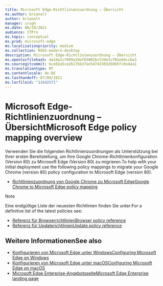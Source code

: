 ```yaml
---
title: Microsoft Edge-Richtlinienzuordnung – Übersicht
ms.author: brianalt
author: brianalt
manager: srugh
ms.date: 06/29/2021
audience: ITPro
ms.topic: conceptual
ms.prod: microsoft-edge
ms.localizationpriority: medium
ms.collection: M365-modern-desktop
description: Microsoft Edge-Richtlinienzuordnung – Übersicht
ms.openlocfilehash: da10a1cf099a39ef03002bc539e3cf01eb9ccba3
ms.sourcegitcommit: bce02a5ce2617bb37ee5d743365d50b5fc8e4aa1
ms.translationtype: MT
ms.contentlocale: de-DE
ms.lasthandoff: 07/09/2021
ms.locfileid: "11642571"
---
```

# <a name="microsoft-edge-policy-mapping-overview"></a><span data-ttu-id="1e0d3-103">Microsoft Edge-Richtlinienzuordnung – Übersicht</span><span class="sxs-lookup"><span data-stu-id="1e0d3-103">Microsoft Edge policy mapping overview</span></span>

<span data-ttu-id="1e0d3-104">Verwenden Sie die folgenden Richtlinienzuordnungen als Unterstützung bei Ihrer ersten Bereitstellung, um Ihre Google Chrome-Richtlinienkonfiguration (Version 80) zu Microsoft Edge (Version 80) zu migrieren.</span><span class="sxs-lookup"><span data-stu-id="1e0d3-104">To help with your initial deployment use the following policy mappings to migrate your Google Chrome (version 80) policy configuration to Microsoft Edge (version 80).</span></span>

- [<span data-ttu-id="1e0d3-105">Richtlinienzuordnung von Google Chrome zu Microsoft Edge</span><span class="sxs-lookup"><span data-stu-id="1e0d3-105">Google Chrome to Microsoft Edge policy mapping</span></span>](microsoft-edge-policy-map-chrome-to-newedge.md)

> [!NOTE]
> <span data-ttu-id="1e0d3-106">Eine endgültige Liste der neuesten Richtlinien finden Sie unter:</span><span class="sxs-lookup"><span data-stu-id="1e0d3-106">For a definitive list of the latest policies see:</span></span>
> - [<span data-ttu-id="1e0d3-107">Referenz für Browserrichtlinien</span><span class="sxs-lookup"><span data-stu-id="1e0d3-107">Browser policy reference</span></span>](microsoft-edge-policies.md)
> - [<span data-ttu-id="1e0d3-108">Referenz für Updaterichtlinien</span><span class="sxs-lookup"><span data-stu-id="1e0d3-108">Update policy reference</span></span>](microsoft-edge-update-policies.md)

## <a name="see-also"></a><span data-ttu-id="1e0d3-109">Weitere Informationen</span><span class="sxs-lookup"><span data-stu-id="1e0d3-109">See also</span></span>
- [<span data-ttu-id="1e0d3-110">Konfigurieren von Microsoft Edge unter Windows</span><span class="sxs-lookup"><span data-stu-id="1e0d3-110">Configuring Microsoft Edge on Windows</span></span>](configure-microsoft-edge.md)
- [<span data-ttu-id="1e0d3-111">Konfigurieren von Microsoft Edge unter macOS</span><span class="sxs-lookup"><span data-stu-id="1e0d3-111">Configuring Microsoft Edge on macOS</span></span>](configure-microsoft-edge-on-mac.md)
- [<span data-ttu-id="1e0d3-112">Microsoft Edge Enterprise-Angebotsseite</span><span class="sxs-lookup"><span data-stu-id="1e0d3-112">Microsoft Edge Enterprise landing page</span></span>](https://aka.ms/EdgeEnterprise)
